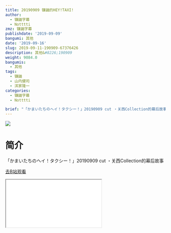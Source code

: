 ```yaml
---
title: 20190909 镰鼬的HEY!TAXI!
author:
  - 镰鼬字幕
  - Notttti
zmz: 镰鼬字幕
publishdate: '2019-09-09'
bangumi: 其他
date: '2019-09-16'
slug: 2019-09-11-190909-67376426
description: 其他&#8226;190909
weight: 9084.0
bangumis:
  - 其他
tags:
  - 镰鼬
  - 山内健司
  - 滨家隆一
categories:
  - 镰鼬字幕
  - Notttti

brief: "「かまいたちのヘイ！タクシー！」20190909 cut ・关西Collection的幕后故事"
---
```

![](https://raw.githubusercontent.com/tcgriffith/owaraisite/master/static/tmpimg/3685617ca2a2346e78ef4739f5c15b76b3ec726c.jpg.480.jpg)
# 简介  
「かまいたちのヘイ！タクシー！」20190909 cut
・关西Collection的幕后故事  

[去B站观看](https://www.bilibili.com/video/av67376426/)
<div class ="resp-container"><iframe class="testiframe" src="//player.bilibili.com/player.html?aid=67376426"", scrolling="no", allowfullscreen="true" > </iframe></div> 

